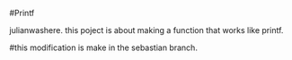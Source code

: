 #Printf

julianwashere.
this poject is about making a function that works like printf.

#this modification is make in the sebastian branch.
